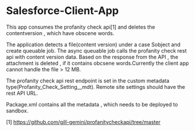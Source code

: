 # Salesforce-Client-App

This app consumes the profanity check api[1] and deletes the contentversion , which have obscene words.

The application detects a file(content version) under a case Sobject and create queuable job. The async queuable job calls the 
profanity check rest api with content version data. Based on the response from the API , the attachment is deleted , if it contains obcsene 
words.Currently the client app cannot handle the file > 12 MB. 

The profanity check api rest endpoint is set in the custom metadata type(Profanity_Check_Setting__mdt). Remote site settings should have the rest API URL.

Package.xml contains all the metadata , which needs to be deployed to sandbox.

[1] https://github.com/gill-gemini/profanitycheckapi/tree/master
